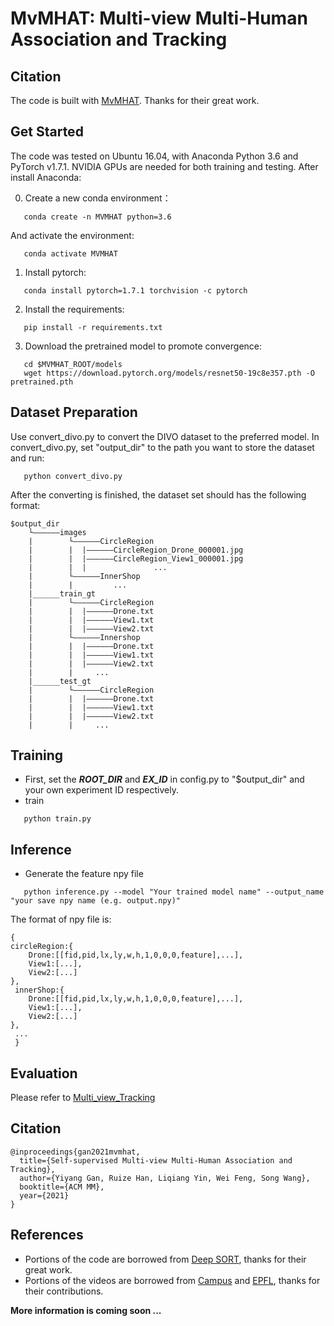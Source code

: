 # MvMHAT: Multi-view Multi-Human Association and Tracking

## Citation
The code is built with [MvMHAT](https://github.com/realgump/MvMHAT). Thanks for their great work.

## Get Started
The code was tested on Ubuntu 16.04, with Anaconda Python 3.6 and PyTorch v1.7.1. NVIDIA GPUs are needed for both training and testing. After install Anaconda:

0. Create a new conda environment：
~~~
   conda create -n MVMHAT python=3.6
~~~
And activate the environment:
~~~
   conda activate MVMHAT
~~~
1. Install pytorch:
~~~
   conda install pytorch=1.7.1 torchvision -c pytorch
~~~
2. Install the requirements:
~~~
   pip install -r requirements.txt
~~~
3. Download the pretrained model to promote convergence:
~~~
   cd $MVMHAT_ROOT/models
   wget https://download.pytorch.org/models/resnet50-19c8e357.pth -O pretrained.pth
~~~

## Dataset Preparation
Use convert_divo.py to convert the DIVO dataset to the preferred model. In convert_divo.py, set "output_dir" to the path you want to store the dataset and run:
~~~
   python convert_divo.py
~~~ 
After the converting is finished, the dataset set should has the following format:
```
$output_dir
    └——————images
    |        └——————CircleRegion
    |        |  |——————CircleRegion_Drone_000001.jpg
    |        |  |——————CircleRegion_View1_000001.jpg
    |        |  |               ...
    |        └——————InnerShop
    |        |         ...
    |______train_gt
    |        └——————CircleRegion
    |        |  |——————Drone.txt
    |        |  |——————View1.txt
    |        |  |——————View2.txt
    |        └——————Innershop
    |        |  |——————Drone.txt
    |        |  |——————View1.txt
    |        |  |——————View2.txt
    |        |     ...
    |______test_gt
    |        └——————CircleRegion
    |        |  |——————Drone.txt
    |        |  |——————View1.txt
    |        |  |——————View2.txt
    |        |     ...
```

## Training
* First, set the ***ROOT_DIR*** and ***EX_ID*** in config.py to "$output_dir" and your own experiment ID respectively.
* train
```
   python train.py
```

## Inference
* Generate the feature npy file
```
   python inference.py --model "Your trained model name" --output_name "your save npy name (e.g. output.npy)"
```

The format of npy file is:
```
{
circleRegion:{
    Drone:[[fid,pid,lx,ly,w,h,1,0,0,0,feature],...],   
    View1:[...],   
    View2:[...]
}, 
 innerShop:{
    Drone:[[fid,pid,lx,ly,w,h,1,0,0,0,feature],...],   
    View1:[...],   
    View2:[...]
}, 
 ...
 }
```

## Evaluation
Please refer to [Multi_view_Tracking](https://github.com/shengyuhao/DIVOTrack/tree/main/Multi_view_Tracking)


## Citation
    @inproceedings{gan2021mvmhat,
      title={Self-supervised Multi-view Multi-Human Association and Tracking},
      author={Yiyang Gan, Ruize Han, Liqiang Yin, Wei Feng, Song Wang},
      booktitle={ACM MM},
      year={2021}
    }
 

## References
- Portions of the code are borrowed from [Deep SORT](https://github.com/nwojke/deep_sort), thanks for their great work.
- Portions of the videos are borrowed from [Campus](http://web.cs.ucla.edu/~yuanluxu/research/mv_track.html) and [EPFL](https://www.epfl.ch/labs/cvlab/data/data-pom-index-php/), thanks for their contributions.

**More information is coming soon ...**
